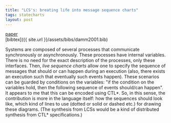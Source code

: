 ```yaml
---
title: "LCS's: breating life into message sequence charts"
tags: statecharts
layout: post
---
```


[paper](http://www.wisdom.weizmann.ac.il/~harel/SCANNED.PAPERS/LSCs.pdf)\
[bibtex]({{ site.url }}/assets/bibs/damm2001.bib)

Systems are composed of several processes that communicate synchronously or asynchronously.
These processes have internal variables.
There is no need for the exact description of the processes, only these interfaces.
Then, _live sequence charts_ allow one to specify the sequence of messages that
should or can happen during an execution
(also, there exists an execution such that eventually such events happen).
These scenarios can be guarded by conditions on the variables:
"if the condition on the variables hold, then the following sequence of events should/can happen".
It appears to me that this can be encoded using CTL\*.
So, in this sense, the contribution is more in the language itself:
how the sequences should look like, which kind of lines to use (dotted or solid or dashed etc.)
for drawing these diagrams.
(The synthesis from LCSs would be a kind of distributed synthesis from CTL\* specifications.)

